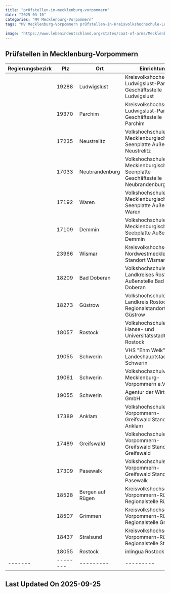 ```yaml
---
title: "prüfstellen-in-mecklenburg-vorpommern"
date: "2025-03-10"
categories: "MV Mecklenburg-Vorpommern"
tags: "MV Mecklenburg-Vorpommern prüfstellen-in-Kreisvolkshochschule-Ludwigslust-Parchim-Geschäftsstelle-Ludwigslust prüfstellen-in-Kreisvolkshochschule-Ludwigslust-Parchim-Geschäftsstelle-Parchim prüfstellen-in-Volkshochschule-Mecklenburgische-Seenplatte-Außenstelle-Neustrelitz prüfstellen-in-Volkshochschule-Mecklenburgische-Seenplatte-Geschäftsstelle-Neubrandenburg prüfstellen-in-Volkshochschule-Mecklenburgische-Seenplatte-Außenstelle-Waren prüfstellen-in-Volkshochschule-Mecklenburgische-Seebplatte-Außenstelle-Demmin prüfstellen-in-Kreisvolkshochschule-Nordwestmecklenburg-Standort-Wismar prüfstellen-in-Volkshochschule-des-Landkreises-Rostock-Außenstelle-Bad-Doberan prüfstellen-in-Volkshochschule-Landkreis-Rostock-Regionalstandort-Güstrow prüfstellen-in-Volkshochschule-der-Hanse--und-Universitätsstadt-Rostock prüfstellen-in-VHS-Ehm-Welk-d-Landeshauptstadt-Schwerin prüfstellen-in-Volkshochschulverband-Mecklenburg-Vorpommern-eV prüfstellen-in-Agentur-der-Wirtschaft-GmbH prüfstellen-in--Volkshochschulen-Vorpommern-Greifswald-Standort-Anklam prüfstellen-in-Volkshochschulen-Vorpommern-Greifswald-Standort-Greifswald prüfstellen-in-Volkshochschulen-Vorpommern-Greifswald-Standort-Pasewalk prüfstellen-in-Kreisvolkshochschule-Vorpommern-Rügen-Regionalstelle-Rügen prüfstellen-in-Kreisvolkshochschule-Vorpommern-Rügen-Regionalstelle-Grimmen prüfstellen-in-Kreisvolkshochschule-Vorpommern-Rügen-Regionalstelle-Stralsund prüfstellen-in-inlingua-Rostock prüfstellen-in-Ludwigslust prüfstellen-in-Parchim prüfstellen-in-Neustrelitz prüfstellen-in-Neubrandenburg prüfstellen-in-Waren prüfstellen-in-Demmin prüfstellen-in-Wismar prüfstellen-in-Bad-Doberan prüfstellen-in-Güstrow prüfstellen-in-Rostock prüfstellen-in-Schwerin prüfstellen-in-Anklam prüfstellen-in-Greifswald prüfstellen-in-Pasewalk prüfstellen-in-Bergen-auf-Rügen prüfstellen-in-Grimmen prüfstellen-in-Stralsund prüfstellen-in-19288 prüfstellen-in-19370 prüfstellen-in-17235 prüfstellen-in-17033 prüfstellen-in-17192 prüfstellen-in-17109 prüfstellen-in-23966 prüfstellen-in-18209 prüfstellen-in-18273 prüfstellen-in-18057 prüfstellen-in-19055 prüfstellen-in-19061 prüfstellen-in-17389 prüfstellen-in-17489 prüfstellen-in-17309 prüfstellen-in-18528 prüfstellen-in-18507 prüfstellen-in-18437 prüfstellen-in-18055 
            "
image: "https://www.lebenindeutschland.org/states/coat-of-arms/Mecklenburg-Vorpommern.svg"
---
```


## Prüfstellen in Mecklenburg-Vorpommern

| Regierungsbezirk | Plz | Ort | Einrichtung | Straße | Telefon | Email |
|-------|--------|---------|---------|---------|---------|---------|
| |19288|Ludwigslust|Kreisvolkshochschule Ludwigslust-Parchim Geschäftsstelle Ludwigslust|Garnisonstr. 1|03871-7224301|vhs@kreis-lup.de|
| |19370|Parchim|Kreisvolkshochschule Ludwigslust-Parchim Geschäftsstelle Parchim|Ziegendorfer Chaussee 11|03871-7224303|vhs@kreis-lup.de|
| |17235|Neustrelitz|Volkshochschule Mecklenburgische Seenplatte Außenstelle Neustrelitz|Hittenkofer Str. 28|03981/205262|vhs@lk-seenplatte.de|
| |17033|Neubrandenburg|Volkshochschule Mecklenburgische Seenplatte Geschäftsstelle Neubrandenburg|Bienenweg 1|0395-3517200|vhs@lk-seenplatte.de|
| |17192|Waren|Volkshochschule  Mecklenburgische Seenplatte Außenstelle Waren|Güstrower Str. 11|03991/125617|vhs@lk-seenplatte.de|
| |17109|Demmin|Volkshochschule Mecklenburgische Seebplatte Außenstelle Demmin|Saar Str. 22d|03998/2585864|vhs@lk-seenplatte.de|
| |23966|Wismar|Kreisvolkshochschule Nordwestmecklenburg Standort Wismar|Badstaven 20|03841/32670|oswald@vhs-nwm.de|
| |18209|Bad Doberan|Volkshochschule des Landkreises Rostock Außenstelle Bad Doberan|Neue Reihe 50|038203/751250|vhs@lkros.de|
| |18273|Güstrow|Volkshochschule Landkreis Rostock Regionalstandort Güstrow|John-Brinkmann-Straße 4|03843  755540201|vhs@guestrow@rostock.de|
| |18057|Rostock|Volkshochschule der Hanse- und Universitätsstadt Rostock|Am Kabutzenhof 20a|0381-3814324|petra.suleiman@rostock.de|
| |19055|Schwerin|VHS "Ehm Welk" d. Landeshauptstadt Schwerin|Puschkinstr. 13|0385-591270|info-@vhs-schwerin.de|
| |19061|Schwerin|Volkshochschulverband Mecklenburg-Vorpommern e.V.|Bertha-von-Suttner-Str. 5|0385/3031550|info@vhs-verband-mv.de|
| |19055|Schwerin|Agentur der Wirtschaft GmbH|Wismarsche Str. 302|0385/477330|info@adwi.de|
| |17389|Anklam| Volkshochschulen Vorpommern-Greifswald Standort Anklam|Markt 7|03834/87604820|vhs-anklam@kreis-vg.de|
| |17489|Greifswald|Volkshochschulen Vorpommern-Greifswald Standort Greifswald|Martin-Luther-Str. 7a|03834/87604830|vhs-greifswald@kreis-vg.de|
| |17309|Pasewalk|Volkshochschulen Vorpommern-Greifswald Standort Pasewalk|Gemeindewiesenweg 8|03834/87604810|vhs-pasewalk@kreis-vg.de|
| |18528|Bergen auf Rügen|Kreisvolkshochschule Vorpommern-Rügen Regionalstelle Rügen|Schulstr. 2|03838-200580|liliana.heim@lk-vr.de|
| |18507|Grimmen|Kreisvolkshochschule Vorpommern-Rügen Regionalstelle Grimmen|Tribseeser Chaussee 4|038326/80020|irene.melzer@lk-vr.de|
| |18437|Stralsund|Kreisvolkshochschule Vorpommern-Rügen Regionalstelle Stralsund|Tribseer Damm 76|03831/482311|sabine.koppe@lk-vr.de|
| |18055 |Rostock|inlingua Rostock|Herweghstraße 1|0381 24 29 225|info@inlingua-rostock.de|
|-------|--------|---------|---------|---------|---------|---------|


## Last Updated On 2025-09-25